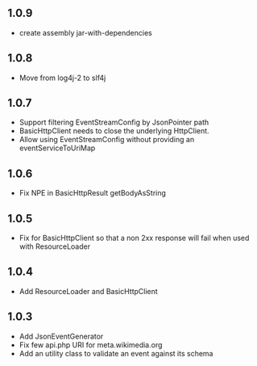 ## 1.0.9
- create assembly jar-with-dependencies

## 1.0.8
- Move from log4j-2 to slf4j

## 1.0.7
- Support filtering EventStreamConfig by JsonPointer path
- BasicHttpClient needs to close the underlying HttpClient.
- Allow using EventStreamConfig without providing an eventServiceToUriMap

## 1.0.6
- Fix NPE in BasicHttpResult getBodyAsString

## 1.0.5
- Fix for BasicHttpClient so that a non 2xx response will fail when used with ResourceLoader

## 1.0.4
- Add ResourceLoader and BasicHttpClient

## 1.0.3
- Add JsonEventGenerator
- Fix few api.php URI for meta.wikimedia.org
- Add an utility class to validate an event against its schema
